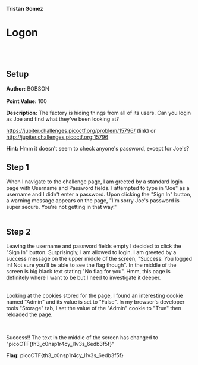 **Tristan Gomez**

# Logon
<br />
<br />

## Setup

**Author:** BOBSON <br />
<br />
**Point Value:** 100<br />

**Description:** The factory is hiding things from all of its users. Can you login as Joe and find what they've been looking at?<br />

https://jupiter.challenges.picoctf.org/problem/15796/ (link) or http://jupiter.challenges.picoctf.org:15796<br />

**Hint:** Hmm it doesn't seem to check anyone's password, except for Joe's?

## Step 1<br />

When I navigate to the challenge page, I am greeted by a standard login page with Username and Password fields. I attempted to type in "Joe" as a username and I didn't enter a password. Upon clicking the "Sign In" button, a warning message appears on the page, "I'm sorry Joe's password is super secure. You're not getting in that way."<br />
<br />

## Step 2 <br />
Leaving the username and password fields empty I decided to click the "Sign In" button. Surprisingly, I am allowed to login. I am greeted by a success message on the upper middle of the screen, "Success: You logged in! Not sure you'll be able to see the flag though". In the middle of the screen is big black text stating "No flag for you". Hmm, this page is definitely where I want to be but I need to investigate it deeper. <br />
<br />

Looking at the cookies stored for the page, I found an interesting cookie named "Admin" and its value is set to "False". In my browser's developer tools "Storage" tab, I set the value of the "Admin" cookie to "True" then reloaded the page.  <br />

<br />

Success!! The text in the middle of the screen has changed to "picoCTF{th3_c0nsp1r4cy_l1v3s_6edb3f5f}"

**Flag:** picoCTF{th3_c0nsp1r4cy_l1v3s_6edb3f5f}